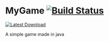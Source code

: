 # MyGame [![Build Status](https://travis-ci.org/victorheld/MyGame.svg?branch=master)](https://travis-ci.org/victorheld/MyGame)

[![Latest Download](http://xirion.net/download1.png)](https://github.com/victorheld/MyGame/releases/latest)

A simple game made in java
